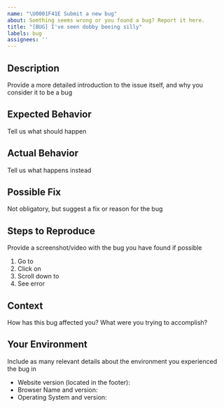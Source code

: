 ```yaml
---
name: "\U0001F41E Submit a new bug"
about: Somthing seems wrong or you found a bug? Report it here.
title: "[BUG] I've seen dobby beeing silly"
labels: bug
assignees: ''
---
```


## Description

Provide a more detailed introduction to the issue itself, and why you consider it to be a
bug

## Expected Behavior

Tell us what should happen

## Actual Behavior

Tell us what happens instead

## Possible Fix

Not obligatory, but suggest a fix or reason for the bug

## Steps to Reproduce

Provide a screenshot/video with the bug you have found if possible

1. Go to
2. Click on
3. Scroll down to
4. See error

## Context

How has this bug affected you? What were you trying to accomplish?

## Your Environment

Include as many relevant details about the environment you experienced the bug in

- Website version (located in the footer):
- Browser Name and version:
- Operating System and version:

